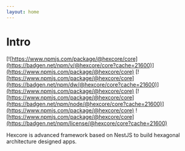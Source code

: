```yaml
---
layout: home
---
```


# Intro
[![https://www.npmjs.com/package/@hexcore/core](https://badgen.net/npm/v/@hexcore/core?cache=21600)](https://www.npmjs.com/package/@hexcore/core)
[![https://www.npmjs.com/package/@hexcore/core](https://badgen.net/npm/dw/@hexcore/core?cache=21600)](https://www.npmjs.com/package/@hexcore/core)
[![https://www.npmjs.com/package/@hexcore/core](https://badgen.net/npm/node/@hexcore/core?cache=21600)](https://www.npmjs.com/package/@hexcore/core)
![https://www.npmjs.com/package/@hexcore/core](https://badgen.net/npm/license/@hexcore/core?cache=21600)

Hexcore is advanced framework based on NestJS to build hexagonal architecture designed apps.

